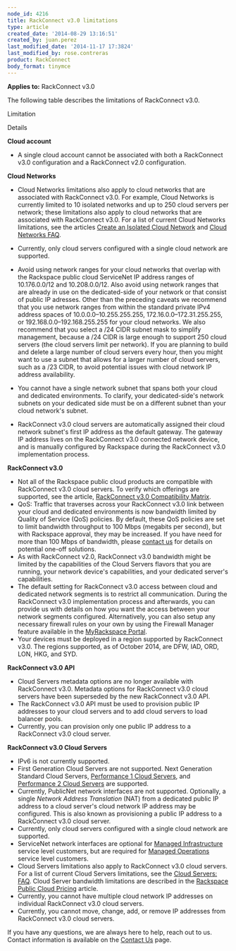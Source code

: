 ```yaml
---
node_id: 4216
title: RackConnect v3.0 limitations
type: article
created_date: '2014-08-29 13:16:51'
created_by: juan.perez
last_modified_date: '2014-11-17 17:3824'
last_modified_by: rose.contreras
product: RackConnect
body_format: tinymce
---
```


**Applies to:** RackConnect v3.0

The following table describes the limitations of RackConnect v3.0. 

 

Limitation

Details

**Cloud account**

-   A single cloud account cannot be associated with both a RackConnect
    v3.0 configuration and a RackConnect v2.0 configuration.

****Cloud Networks****

-   Cloud Networks limitations also apply to cloud networks that are
    associated with RackConnect v3.0. For example, Cloud Networks is
    currently limited to 10 isolated networks and up to 250 cloud
    servers per network; these limitations also apply to cloud networks
    that are associated with RackConnect v3.0. For a list of current
    Cloud Networks limitations, see the articles [Create an Isolated
    Cloud
    Network](http://www.rackspace.com/knowledge_center/article/create-an-isolated-cloud-network) and
    [Cloud Networks
    FAQ](http://www.rackspace.com/knowledge_center/article/cloud-networks-faq).

-   Currently, only cloud servers configured with a single cloud network
    are supported.

-   Avoid using network ranges for your cloud networks that overlap with
    the Rackspace public cloud ServiceNet IP address ranges of
    10.176.0.0/12 and 10.208.0.0/12. Also avoid using network ranges
    that are already in use on the dedicated-side of your network or
    that consist of public IP adresses. Other than the preceding caveats
    we recommend that you use network ranges from within the standard
    private IPv4 address spaces of 10.0.0.0&ndash;10.255.255.255,
    172.16.0.0&ndash;172.31.255.255, or 192.168.0.0&ndash;192.168.255.255 for your
    cloud networks. We also recommend that you select a /24 CIDR subnet
    mask to simplify management, because a /24 CIDR is large enough to
    support 250 cloud servers (the cloud servers limit per network). If
    you are planning to build and delete a large number of cloud servers
    every hour, then you might want to use a subnet that allows for a
    larger number of cloud servers, such as a /23 CIDR, to avoid
    potential issues with cloud network IP address availability.

-   You cannot have a single network subnet that spans both your cloud
    and dedicated environments. To clarify, your dedicated-side's
    network subnets on your dedicated side must be on a different subnet
    than your cloud network's subnet.

-   RackConnect v3.0 cloud servers are automatically assigned their
    cloud network subnet's first IP address as the default gateway. The
    gateway IP address lives on the RackConnect v3.0 connected network
    device, and is manually configured by Rackspace during the
    RackConnect v3.0 implementation process.

**RackConnect v3.0**

-   Not all of the Rackspace public cloud products are compatible with
    RackConnect v3.0 cloud servers. To verify which offerings are
    supported, see the article, [RackConnect v3.0 Compatibility
    Matrix](http://www.rackspace.com/knowledge_center/article/rackconnect-v30-compatibility-matrix).
-   QoS: Traffic that traverses across your RackConnect v3.0 link
    between your cloud and dedicated environments is now bandwidth
    limited by Quality of Service (QoS) policies. By default, these QoS
    policies are set to limit bandwidth throughput to 100 Mbps (megabits
    per second), but with Rackspace approval, they may be increased. If
    you have need for more than 100 Mbps of bandwidth, please [contact
    us](http://www.rackspace.com/knowledge_center/support) for details
    on potential one-off solutions.
-   As with RackConnect v2.0, RackConnect v3.0 bandwidth might be
    limited by the capabilities of the Cloud Servers flavors that you
    are running, your network device's capabilities, and your dedicated
    server's capabilities.
-   The default setting for RackConnect v3.0 access between cloud and
    dedicated network segments is to restrict all communication. During
    the RackConnect v3.0 implementation process and afterwards, you can
    provide us with details on how you want the access between your
    network segments configured. Alternatively, you can also setup any
    necessary firewall rules on your own by using the Firewall Manager
    feature available in the [MyRackspace
    Portal](https://my.rackspace.com/).
-   Your devices must be deployed in a region supported by RackConnect
    v3.0. The regions supported, as of October 2014, are DFW, IAD, ORD,
    LON, HKG, and SYD.

**RackConnect v3.0 API**

-   Cloud Servers metadata options are no longer available with
    RackConnect v3.0. Metadata options for RackConnect v3.0 cloud
    servers have been superseded by the new RackConnect v3.0 API.
-   The RackConnect v3.0 API must be used to provision public IP
    addresses to your cloud servers and to add cloud servers to load
    balancer pools.
-   Currently, you can provision only one public IP address to a
    RackConnect v3.0 cloud server.

**RackConnect v3.0 Cloud Servers**

-   IPv6 is not currently supported.
-   First Generation Cloud Servers are not supported. Next Generation
    Standard Cloud Servers, [Performance 1 Cloud
    Servers](http://www.rackspace.com/knowledge_center/article/what-is-new-with-performance-cloud-servers),
    and [Performance 2 Cloud
    Servers](http://www.rackspace.com/knowledge_center/article/what-is-new-with-performance-cloud-servers)
    are supported.
-   Currently, PublicNet network interfaces are not supported.
    Optionally, a single *Network Address Translation* (NAT) from a
    dedicated public IP address to a cloud server's cloud network IP
    address may be configured. This is also known as provisioning a
    public IP address to a RackConnect v3.0 cloud server.
-   Currently, only cloud servers configured with a single cloud network
    are supported.
-   ServiceNet network interfaces are optional for [Managed
    Infrastructure](http://www.rackspace.com/managed-cloud/) service
    level customers, but are required for [Managed
    Operations](http://www.rackspace.com/managed-cloud/) service level
    customers.
-   Cloud Servers limitations also apply to RackConnect v3.0 cloud
    servers. For a list of current Cloud Servers limitations, see
    the [Cloud Servers:
    FAQ](http://www.rackspace.com/knowledge_center/product-faq/cloud-servers).
    Cloud Server bandwidth limitations are described in the [Rackspace
    Public Cloud
    Pricing](http://www.rackspace.com/cloud/public-pricing/#cloud-servers) article.
-   Currently, you cannot have multiple cloud network IP addresses on
    individual RackConnect v3.0 cloud servers.
-   Currently, you cannot move, change, add, or remove IP addresses from
    RackConnect v3.0 cloud servers.

If you have any questions, we are always here to help, reach out to
us.  Contact information is available on the [Contact
Us](http://www.rackspace.com/knowledge_center/support) page.

 

